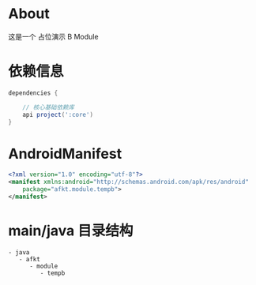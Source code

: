 
# About

这是一个 占位演示 B Module

# 依赖信息

```groovy
dependencies {

    // 核心基础依赖库
    api project(':core')
}
```

# AndroidManifest

```xml
<?xml version="1.0" encoding="utf-8"?>
<manifest xmlns:android="http://schemas.android.com/apk/res/android"
    package="afkt.module.tempb">
</manifest>
```

# main/java 目录结构

```
- java                           
   - afkt                        
      - module                   
         - tempb                 
```
